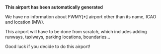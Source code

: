 **This airport has been automatically generated**

We have no information about FWMY[*] airport other than its name, ICAO and location (MW).

This airport will have to be done from scratch, which includes adding runways, taxiways, parking locations, boundaries...

Good luck if you decide to do this airport!